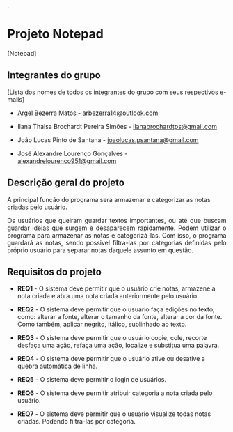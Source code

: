 . 
# Projeto Notepad

[Notepad]


## Integrantes do grupo

[Lista dos nomes de todos os integrantes do grupo com seus respectivos e-mails]

* Argel Bezerra Matos - arbezerra14@outlook.com

* Ilana Thaisa Brochardt Pereira Simões - ilanabrochardtps@gmail.com

* João Lucas Pinto de Santana - joaolucas.psantana@gmail.com

* José Alexandre Lourenço Gonçalves - alexandrelourenco951@gmail.com

  

## Descrição geral do projeto

A principal função do programa será armazenar e categorizar as notas criadas pelo usuário.

<p align="justify">
Os usuários que queiram guardar textos importantes, ou até que buscam guardar ideias que surgem e desaparecem rapidamente. Podem utilizar o programa para armazenar as notas e categorizá-las. Com isso, o programa guardará as notas, sendo possivel filtra-las por categorias definidas pelo próprio usuário para separar notas daquele assunto em questão. 
</p>


## Requisitos do projeto

* **REQ1** - O sistema deve permitir que o usuário crie notas, armazene a nota criada e abra uma nota criada anteriormente pelo usuário.

* **REQ2** - O sistema deve permitir que o usuário faça edições no texto, como: alterar a fonte, alterar o tamanho da fonte, alterar a cor da fonte. Como também, aplicar negrito, itálico, sublinhado ao texto.

* **REQ3** - O sistema deve permitir que o usuário copie, cole, recorte desfaça uma ação, refaça uma ação, localize e substitua uma palavra.

* **REQ4** - O sistema deve permitir que o usuário ative ou desative a quebra automática de linha.

* **REQ5** - O sistema deve permitir o login de usuários.

* **REQ6** - O sistema deve permitir atribuir categoria a nota criada pelo usuário.

* **REQ7** - O sistema deve permitir que o usuário visualize todas notas criadas. Podendo filtra-las por categoria.
